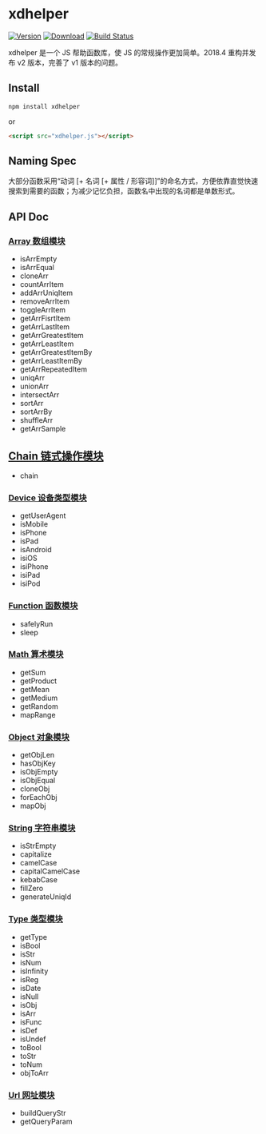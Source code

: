 # xdhelper

[![Version](https://img.shields.io/npm/v/xdhelper.svg)](https://www.npmjs.com/package/xdhelper)
[![Download](https://img.shields.io/npm/dm/xdhelper.svg)](https://www.npmjs.com/package/xdhelper)
[![Build Status](https://travis-ci.org/xiaoda/xdhelper.svg?branch=master)](https://travis-ci.org/xiaoda/xdhelper)

xdhelper 是一个 JS 帮助函数库，使 JS 的常规操作更加简单。2018.4 重构并发布 v2 版本，完善了 v1 版本的问题。

## Install

```
npm install xdhelper
```

or

``` html
<script src="xdhelper.js"></script>
```

## Naming Spec

大部分函数采用“动词 [+ 名词 [+ 属性 / 形容词]]”的命名方式，方便依靠直觉快速搜索到需要的函数；为减少记忆负担，函数名中出现的名词都是单数形式。

## API Doc

### [Array 数组模块](https://github.com/xiaoda/xdhelper/wiki/Array-%E6%95%B0%E7%BB%84%E6%A8%A1%E5%9D%97)
* isArrEmpty
* isArrEqual
* cloneArr
* countArrItem
* addArrUniqItem
* removeArrItem
* toggleArrItem
* getArrFisrtItem
* getArrLastItem
* getArrGreatestItem
* getArrLeastItem
* getArrGreatestItemBy
* getArrLeastItemBy
* getArrRepeatedItem
* uniqArr
* unionArr
* intersectArr
* sortArr
* sortArrBy
* shuffleArr
* getArrSample

## [Chain 链式操作模块](https://github.com/xiaoda/xdhelper/wiki/Chain-%E9%93%BE%E5%BC%8F%E6%93%8D%E4%BD%9C%E6%A8%A1%E5%9D%97)
* chain

### [Device 设备类型模块](https://github.com/xiaoda/xdhelper/wiki/Device-%E8%AE%BE%E5%A4%87%E7%B1%BB%E5%9E%8B%E6%A8%A1%E5%9D%97)
* getUserAgent
* isMobile
* isPhone
* isPad
* isAndroid
* isiOS
* isiPhone
* isiPad
* isiPod

### [Function 函数模块](https://github.com/xiaoda/xdhelper/wiki/Function-%E5%87%BD%E6%95%B0%E6%A8%A1%E5%9D%97)
* safelyRun
* sleep

### [Math 算术模块](https://github.com/xiaoda/xdhelper/wiki/Math-%E7%AE%97%E6%9C%AF%E6%A8%A1%E5%9D%97)
* getSum
* getProduct
* getMean
* getMedium
* getRandom
* mapRange

### [Object 对象模块](https://github.com/xiaoda/xdhelper/wiki/Object-%E5%AF%B9%E8%B1%A1%E6%A8%A1%E5%9D%97)
* getObjLen
* hasObjKey
* isObjEmpty
* isObjEqual
* cloneObj
* forEachObj
* mapObj

### [String 字符串模块](https://github.com/xiaoda/xdhelper/wiki/String-%E5%AD%97%E7%AC%A6%E4%B8%B2%E6%A8%A1%E5%9D%97)
* isStrEmpty
* capitalize
* camelCase
* capitalCamelCase
* kebabCase
* fillZero
* generateUniqId

### [Type 类型模块](https://github.com/xiaoda/xdhelper/wiki/Type-%E7%B1%BB%E5%9E%8B%E6%A8%A1%E5%9D%97)
* getType
* isBool
* isStr
* isNum
* isInfinity
* isReg
* isDate
* isNull
* isObj
* isArr
* isFunc
* isDef
* isUndef
* toBool
* toStr
* toNum
* objToArr

### [Url 网址模块](https://github.com/xiaoda/xdhelper/wiki/Url--%E7%BD%91%E5%9D%80%E6%A8%A1%E5%9D%97)
* buildQueryStr
* getQueryParam
